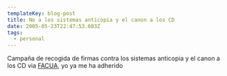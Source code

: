 ```yaml
---
templateKey: blog-post
title: No a los sistemas anticopia y el canon a los CD
date: 2005-05-23T22:47:53.603Z
tags:
  - personal
---
```

Campaña de recogida de firmas contra los sistemas anticopia y el canon a los CD via [FACUA](http://www.facua.org/noalcanon/index.htm), yo ya me ha adherido